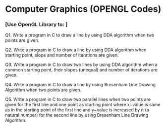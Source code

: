 # Computer Graphics (OPENGL Codes)

### [Use OpenGL Library to: ]

Q1. Write a program in C to draw a line by using DDA algorithm when two points are given.

Q2. Write a program in C to draw a line by using DDA algorithm when starting point, slope and number of iterations are given.

Q3. Write a program in C to draw two lines by using DDA algorithm when a common starting point, their slopes (unequal) and number of iterations are given.

Q4. Write a program in C to draw a line by using Bresenham Line Drawing Algorithm when two points are given.

Q5. Write a program in C to draw two parallel lines when two points are given for the first line and one point as starting point where x−value is same as in the starting point of the first line and y−value is increased by n (a natural number) for the second line by using Bresenham Line Drawing Algorithm.
